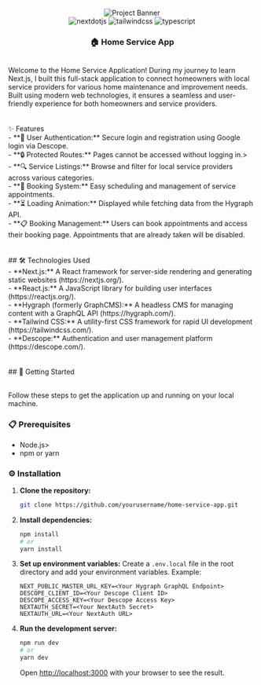 <div align="center">
  <br />
      <img src="https://github.com/zahraaMeky/service-app/assets/123356306/e59f32d5-4335-40ce-adaa-6f9802a09ce9" alt="Project Banner">
  <br />
</div>
  <div align="center">
    <img src="https://img.shields.io/badge/-Next_JS-black?style=for-the-badge&logoColor=white&logo=nextdotjs&color=000000" alt="nextdotjs" />
    <img src="https://img.shields.io/badge/-Tailwind_CSS-black?style=for-the-badge&logoColor=white&logo=tailwindcss&color=06B6D4" alt="tailwindcss" />
    <img src="https://img.shields.io/badge/-TypeScript-black?style=for-the-badge&logoColor=white&logo=typescript&color=3178C6" alt="typescript" />
  </div>

  <h3 align="center">🏠 Home Service App</h3><br/>

   <div align="left">
       Welcome to the Home Service Application! During my journey to learn Next.js, I built this full-stack application to connect homeowners with local service providers for various home maintenance and improvement needs. Built using modern web technologies, it ensures a seamless and user-friendly experience for both homeowners and service providers.
</div><br/><br/>
<div>
  ✨ Features<br/>
  - **🔐 User Authentication:** Secure login and registration using Google login via Descope.<br/>
  - **🔒 Protected Routes:** Pages cannot be accessed without logging in.><br/>
  - **🔍 Service Listings:** Browse and filter for local service providers across various categories.<br/>
  - **📅 Booking System:** Easy scheduling and management of service appointments.<br/>
  - **⏳ Loading Animation:** Displayed while fetching data from the Hygraph API.<br/>
  - **📋 Booking Management:** Users can book appointments and access their booking page. Appointments that are already taken will be disabled.
</div><br/><br/>
<div>
  ## 🛠️ Technologies Used<br/>
- **Next.js:** A React framework for server-side rendering and generating static websites (https://nextjs.org/).<br/>
- **React.js:** A JavaScript library for building user interfaces (https://reactjs.org/).<br/>
- **Hygraph (formerly GraphCMS):** A headless CMS for managing content with a GraphQL API (https://hygraph.com/).<br/>
- **Tailwind CSS:** A utility-first CSS framework for rapid UI development (https://tailwindcss.com/).<br/>
- **Descope:** Authentication and user management platform (https://descope.com/).
</div><br/><br/>
<div>
  ## 🚀 Getting Started<br/><br/>

Follow these steps to get the application up and running on your local machine.<br/>

### 📋 Prerequisites<br/>

- Node.js>
- npm or yarn

### ⚙️ Installation

1. **Clone the repository:**
    ```bash
    git clone https://github.com/yourusername/home-service-app.git
    ```

2. **Install dependencies:**
    ```bash
    npm install
    # or
    yarn install
    ```

3. **Set up environment variables:**
    Create a `.env.local` file in the root directory and add your environment variables. Example:
    ```env
    NEXT_PUBLIC_MASTER_URL_KEY=<Your Hygraph GraphQL Endpoint>
    DESCOPE_CLIENT_ID=<Your Descope Client ID>
    DESCOPE_ACCESS_KEY=<Your Descope Access Key>
    NEXTAUTH_SECRET=<Your NextAuth Secret>
    NEXTAUTH_URL=<Your NextAuth URL>
    ```

4. **Run the development server:**
    ```bash
    npm run dev
    # or
    yarn dev
    ```
    Open [http://localhost:3000](http://localhost:3000) with your browser to see the result.
</div>




